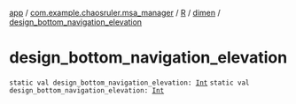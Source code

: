 [app](../../../index.md) / [com.example.chaosruler.msa_manager](../../index.md) / [R](../index.md) / [dimen](index.md) / [design_bottom_navigation_elevation](.)

# design_bottom_navigation_elevation

`static val design_bottom_navigation_elevation: `[`Int`](https://kotlinlang.org/api/latest/jvm/stdlib/kotlin/-int/index.html)
`static val design_bottom_navigation_elevation: `[`Int`](https://kotlinlang.org/api/latest/jvm/stdlib/kotlin/-int/index.html)